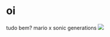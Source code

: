 # oi
tudo bem?
mario x sonic generations
![](https://media1.tenor.com/m/pMhSj9NfCXsAAAAd/saul-goodman-better-call-saul.gif)
